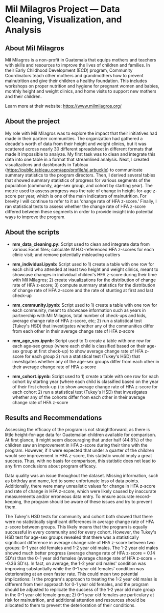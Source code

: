 # Mil Milagros Project — Data Cleaning, Visualization, and Analysis

## About Mil Milagros 
Mil Milagros is a non-profit in Guatemala that equips mothers and teachers with skills and resources to improve the lives of children and families. In their Early Childhood Development (ECD) program, Community Coordinators teach other mothers and grandmothers how to prevent malnutrition and give their children a healthy foundation. This includes workshops on proper nutrition and hygiene for pregnant women and babies, monthly height and weight clinics, and home visits to support new mothers and their children. 

Learn more at their website: https://www.milmilagros.org/

## About the project
My role with Mil Milagros was to explore the impact that their initiatives had made in their partner communities. The organization had gathered a decade's worth of data from their height and weight clinics, but it was scattered across nearly 30 different spreadsheet in different formats that made it impossible to analyze. My first task was to clean and integrate this data into one table in a format that streamlined analysis. Next, I created visualizations and dashboards in Tableau (https://public.tableau.com/app/profile/aj.arbuckle) to communicate summary statistics to the program directors. Then, I derived several tables that showed summary statistics of progress for various segments of the population (community, age-sex group, and cohort by starting year). The metric used to assess progress was the rate of change in height-for-age z-score per year, which is one of the main indicators of malnutrition. For brevity I will continue to refer to it as 'change rate of HFA z-score.' Finally, I ran statistical tests to assess whether the change rate of HFA z-score differed between these segments in order to provide insight into potential ways to improve the program. 

## About the scripts
* __mm_data_cleaning.py:__ Script used to clean and integrate data from various Excel files; calculate W.H.O-referenced HFA z-scores for each clinic visit; and remove potentially misleading outliers
  
* __mm_individual.ipynb:__ Script used to 1) create a table with one row for each child who attended at least two height and weight clinics, meant to showcase changes in individual childen's HFA z-score during their time with Mil Milagros; 2) create visualizations for the distribution of change rate of HFA z-score; 3) compute summary statistics for the distribution of change rate of HFA z-score and the rate of stunting at first and last check-up

* __mm_community.ipynb:__ Script used to 1) create a table with one row for each community, meant to showcase information such as years in partnership with Mil Milagros, total number of check-ups and kids, average change rate of HFA z-score, etc; 2) run a statistical test (Tukey's HSD) that investigates whether any of the communities differ from each other in their average change rate of HFA z-score

* __mm_age_sex.ipynb:__ Script used to 1) create a table with one row for each age-sex group (where each child is classified based on their age-sex group at first check-up) to show average change rate of HFA z-score for each group 2) run a statistical test (Tukey's HSD) that investigates whether any of the age-sex groups differ from each other in their average change rate of HFA z-score

* __mm_cohort.ipynb:__ Script used to 1) create a table with one row for each cohort by starting year (where each child is classified based on the year of their first check-up ) to show average change rate of HFA z-score for each cohort 2) run a statistical test (Tukey's HSD) that investigates whether any of the cohorts differ from each other in their average change rate of HFA z-score

## Results and Recommendations 
Assessing the efficacy of the program is not straightforward, as there is little height-for-age data for Guatemalan children available for comparison. At first glance, it might seem discouraging that under half (44.8%) of the children saw an improvement in HFA z-score during their time with the program. However, if it were expected that under a quarter of the children would see improvement in HFA z-score, this statistic would imply a great success. Thus, with no basis for comparison, this statistic does not lead to any firm conclusions about program efficacy. 

Data quality was an issue throughout the dataset. Missing information, such as birthday and name, led to some unfortunate loss of data points. Additionally, there were many unrealistic values for change in HFA z-score and rate of change in HFA z-score, which were likely caused by inaccurate measurements and/or erroneous data entry. To ensure accurate record-keeping, the program should be aware of these issues and try to prevent them. 

The Tukey's HSD tests for community and cohort both showed that there were no statistically significant differences in average change rate of HFA z-score between groups. This likely means that the program is equally successful in every community and for every cohort. However, the Tukey's HSD test for age-sex groups revealed that there was a statistically significant difference in average change rate of HFA z-score between two groups: 0-1 year old females and 1-2 year old males. The 1-2 year old males showed much better progress (average change rate of HFA z-score = 0.14 SD's) than the 0-1 year old females (average change rate of HFA z-score = -0.36 SD's). In fact, on average, the 1-2 year old males' condition was improving substantially while the 0-1 year old females' condition was deteriorating at an even faster rate. This could mean two potential implications: 1) the program's approach to treating the 1-2 year old males is different from their approach for 0-1 year old females, and the program should be adjusted to replicate the success of the 1-2 year old male group in the 0-1 year old female group; 2) 0-1 year old females are particulary at risk for malnutrition, and additional attention and resources should be allocated to them to prevent the deterioration of their conditions.


  


